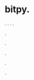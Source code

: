 # bitpy.
.
.
.
.












.






















































.
























.



























.














































































.
